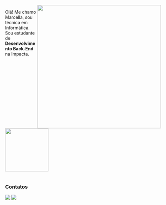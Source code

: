 <img src="https://raw.githubusercontent.com/MicaelliMedeiros/micaellimedeiros/master/image/computer-illustration.png" min-width="400px" max-width="400px" width="400px" align="right">

<p align="left"> 
  Olá! Me chamo Marcella, sou técnica em Informática.<br>
  Sou estudante de <strong>Desenvolvimento Back-End</strong> na Impacta. <br><br>

  <img height="140em" src="https://github-readme-stats.vercel.app/api/top-langs/?username=mvrcella&layout=compact&theme=merko"> <br><br> 
  
  <h3>Contatos</h3>

  <a href="https://www.linkedin.com/in/marcellabp/" alt="LinkedIn">
  <img src="https://img.shields.io/badge/-Linkedin-0e76a8?style=flat-square&logo=Linkedin&logoColor=white&link=https://www.linkedin.com/in/marcellabp/" /></a>
  
  <a href="mailto:marcellapbeatriz@gmail.com" alt="Gmail">
  <img src="https://img.shields.io/badge/-Gmail-FF0000?style=flat-square&labelColor=FF0000&logo=gmail&logoColor=white&link=mailto:marcellapbeatriz@gmail.com" /></a>
</p>
<br>
  







